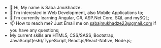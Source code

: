 - 👋 Hi, My name is Saba Jmukhadze.
- 👀 I’m interested in Web Development, also Mobile Applications to;
- 🌱 I’m currently learning Angular, C#, ASP.Net Core, SQL and mySQL;
- 📫 How to reach me? Just Email me on sabajmukhadze23@gmail.com if you have any questions;
- My current skills are HTML5, CSS/SASS, Bootstrap, JavaScript(es6)/TypeScript, React.js/React-Native, Node.js;

